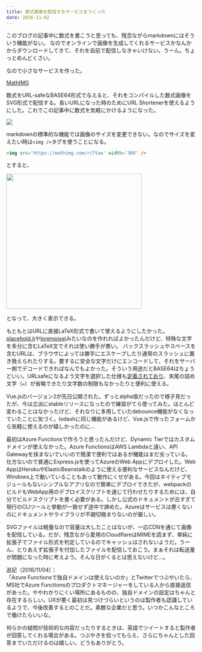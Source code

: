 ```yaml
---
title: 数式画像を配信するサービスをつくった
date: 2016-11-02
---
```


このブログの記事中に数式を書こうと思っても、残念ながらmarkdownにはそういう機能がない。
なのでオンラインで画像を生成してくれるサービスかなんかからダウンロードしてきて、それを自前で配信しなきゃいけない。うーん。ちょっとめんどくさい。

なので小さなサービスを作った。

[MathIMG](https://mathimg.com)

数式をURL-safeなBASE64形式で与えると、それをコンパイルした数式画像をSVG形式で配信する。長いURLになった時のためにURL Shortenerを使えるようにした。これでこの記事中に数式を気軽にかけるようになった。

![](https://mathimg.com/XHZlY3tSfT1cZnJhY3ttXzEgXHZlY3tyfV8xICsgbV8yIFx2ZWN7cn1fMn17bV8xK21fMn0.svg)

markdownの標準的な機能では画像のサイズを変更できない。なのでサイズを変えたい時は`<img />`タグを使うことになる。

```html
<img src='https://mathimg.com/r/7taw' width='360' />
```

とすると、

<img src='https://mathimg.com/r/7taw' width='360' />

となって、大きく表示できる。

もともとはURLに直接LaTeX形式で書いて使えるようにしたかった。[placehold.it](http://placehold.it/)や[lorempixel](http://lorempixel.com)みたいなのを作れればよかったんだけど、特殊な文字を多分に含むLaTeX文でそれは使い勝手が悪い。
バックスラッシュやスペースを含むURLは、ブラウザによっては勝手にエスケープしたり通常のスラッシュに置き換えられたりする。要するに安全な文字だけにエンコードして、それをサーバー側でデコードできればなんでもよかった。そういう用途だとBASE64はちょうどいい。URLsafeになるよう文字を選択した仕様も[定義されており](https://en.wikipedia.org/wiki/Base64#URL_applications)、末尾の詰め文字（`=`）が省略できたり文字数の制限もなかったりと便利に使える。

Vue.jsのバージョン2が先日公開された。ずっとalpha版だったので様子見だったが、今は立派にstableリリースになったので練習がてら使ってみた。ほとんど変わることはなかったけど、それなりに多用していたdebounce機能がなくなっていたことに気づく。lodashに同じ機能があるけど、Vue.jsで作ったフォームから気軽に使えるのが嬉しかったのに…

最初はAzure Functionsで作ろうと思ったんだけど、Dynamic Tierではカスタムドメインが使えなかった。Azure FunctionsはAWS Lambdaと違い、API Gatewayを挟まないでいいので簡潔で便利ではあるが機能はまだ劣っている。仕方ないので普通にExpress.jsを使ってAzureのWeb Appにデプロイした。Web AppはHerokuやElasticBeanstalkのように使える便利なサービスなんだけど、Windows上で動いていることもあって動作にくせがある。今回はネイティブモジュールもないシンプルなアプリなので簡単にデプロイできたが、webpackのビルドもWebApp用のデプロイスクリプトを通じて行わせたりするためには、自分でビルドスクリプトを書く必要がある。しかし公式のドキュメントが古すぎて現行のCLIツールと挙動が一致せず途中で諦めた。Azureはサービスは悪くないのにドキュメントやライブラリが不親切極まりないのが厳しい。

SVGファイルは軽量なので容量は大したことはないが、一応CDNを通じて画像を配信している。だが、残念ながら愛用のCloudflareはMIMEを読まず、単純に拡張子でファイル形式を判定しているのでキャッシュはされないようだ。うーん、とりあえず拡張子を付加したファイルを配信しておこう。まぁそれは転送量が問題になった時に考えよう。そんな日がくるとは思えないけど…。

追記（2016/11/04）：<br>
「Azure Functionsで独自ドメインは使えないのか」とTwitterでつぶやいたら、MS社でAzure Functionsのプロダクトマネージャーをしている人から直接返信があった。ややわかりにくい場所にあるものの、独自ドメインの設定はちゃんと存在するらしい。UXが悪く最初は見つけづらいというのは製作者も認識しているようで、今後改善するとのことだ。素敵な企業だと思う。いつかこんなところで働けたらいいな。

何らかの疑問が技術的な内容だったりするときは、英語でツイートすると製作者が回答してくれる場合がある。つぶやきを拾ってもらえ、さらにちゃんとした回答までいただけるのは嬉しい。どうもありがとう。
